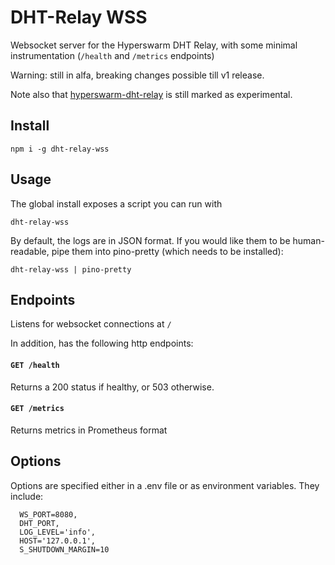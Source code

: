 # DHT-Relay WSS

Websocket server for the Hyperswarm DHT Relay, with some minimal instrumentation (`/health` and `/metrics` endpoints)

Warning: still in alfa, breaking changes possible till v1 release.

Note also that [hyperswarm-dht-relay](https://github.com/holepunchto/hyperswarm-dht-relay) is still marked as experimental.

## Install

`npm i -g dht-relay-wss`

## Usage

The global install exposes a script you can run with

```dht-relay-wss```

By default, the logs are in JSON format.
If you would like them to be human-readable, pipe them into pino-pretty (which needs to be installed):

`dht-relay-wss | pino-pretty`

## Endpoints

Listens for websocket connections at `/`

In addition, has the following http endpoints:

#### ```GET /health```

Returns a 200 status if healthy, or 503 otherwise.

#### ```GET /metrics```

Returns metrics in Prometheus format

## Options

Options are specified either in a .env file or as environment variables. They include:

```
  WS_PORT=8080,
  DHT_PORT,
  LOG_LEVEL='info',
  HOST='127.0.0.1',
  S_SHUTDOWN_MARGIN=10
```

